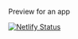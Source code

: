 Preview for an app

[![Netlify Status](https://api.netlify.com/api/v1/badges/960d6ef5-0be3-4a78-af0c-207c44c2ee05/deploy-status)](https://app.netlify.com/projects/garciapp/deploys)